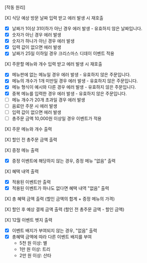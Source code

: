 [작동 원리]

[X] 식당 예상 방문 날짜 입력 받고 에러 발생 시 재호출

- [x] 날짜가 1이상 31이하가 아닌 경우 에러 발생 - 유효하지 않은 날짜입니다.
- [x] 숫자가 아닌 경우 에러 발생
- [x] 숫자가 하나가 아닌 경우 에러 발생
- [x] 입력 값이 없으면 에러 발생
- [x] 날짜가 25일 이하일 경우 크리스마스 디데이 이벤트 적용

[X] 주문할 메뉴와 개수 입력 받고 에러 발생 시 재호출

- [x] 메뉴판에 없는 메뉴일 경우 에러 발생 - 유효하지 않은 주문입니다.
- [x] 메뉴의 개수가 1개 미만일 경우 에러 발생 - 유효하지 않은 주문입니다.
- [x] 메뉴 형식이 예시와 다른 경우 에러 발생 - 유효하지 않은 주문입니다.
- [x] 중복 메뉴를 입력한 경우 에러 발생 - 유효하지 않은 주문입니다.
- [ ] 메뉴 개수가 20개 초과일 경우 에러 발생
- [ ] 음료만 주문 시 에러 발생
- [ ] 입력 값이 없으면 에러 발생
- [ ] 총주문 금액 10,000원 이상일 경우 이벤트가 적용

[X] 주문 메뉴와 개수 출력

[X] 할인 전 총주문 금액 출력

[X] 증정 메뉴 출력

- [x] 증정 이벤트에 해당하지 않는 경우, 증정 메뉴 "없음" 출력

[X] 혜택 내역 출력

- [x] 적용된 이벤트만 출력
- [x] 적용된 이벤트가 하나도 없다면 혜택 내역 "없음" 출력

[X] 총 혜택 금액 출력 (할인 금액의 합계 + 증정 메뉴의 가격)

[X] 할인 후 예상 결제 금액 출력 (할인 전 총주문 금액 - 할인 금액)

[X] 12월 이벤트 벳지 출력

- [x] 이벤트 배지가 부여되지 않는 경우, "없음" 출력
- [x] 총혜택 금액에 따라 다른 이벤트 배지를 부여
  - 5천 원 이상: 별
  - 1만 원 이상: 트리
  - 2만 원 이상: 산타
